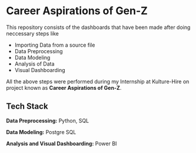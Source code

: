# Career Aspirations of Gen-Z

This repository consists of the dashboards that have been made after doing neccessary steps like

- Importing Data from a source file
- Data Preprocessing
- Data Modeling
- Analysis of Data
- Visual Dashboarding

All the above steps were performed during my Internship at Kulture-Hire on project known as **Career Aspirations of Gen-Z**.
## Tech Stack

**Data Preprocessing:** Python, SQL

**Data Modeling:** Postgre SQL

**Analysis and Visual Dashboarding:** Power BI


